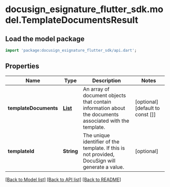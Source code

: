 # docusign_esignature_flutter_sdk.model.TemplateDocumentsResult

## Load the model package
```dart
import 'package:docusign_esignature_flutter_sdk/api.dart';
```

## Properties
Name | Type | Description | Notes
------------ | ------------- | ------------- | -------------
**templateDocuments** | [**List<EnvelopeDocument>**](EnvelopeDocument.md) | An array of document objects that contain information about the documents associated with the template. | [optional] [default to const []]
**templateId** | **String** | The unique identifier of the template. If this is not provided, DocuSign will generate a value.  | [optional] 

[[Back to Model list]](../README.md#documentation-for-models) [[Back to API list]](../README.md#documentation-for-api-endpoints) [[Back to README]](../README.md)


